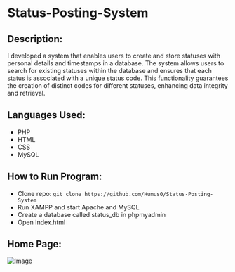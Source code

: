 # Status-Posting-System

## Description:
I developed a system that enables users to create and store statuses with personal details and timestamps in a database. The system allows users to search for existing statuses within the database and ensures that each status is associated with a unique status code. This functionality guarantees the creation of distinct codes for different statuses, enhancing data integrity and retrieval.

## Languages Used:
 - PHP
 - HTML
 - CSS
 - MySQL

## How to Run Program:
 - Clone repo: `git clone https://github.com/Humus0/Status-Posting-System`
 - Run XAMPP and start Apache and MySQL
 - Create a database called status_db in phpmyadmin
 - Open Index.html


## Home Page:
![Image](https://github.com/user-attachments/assets/d13d29dd-f1fb-45f5-835f-f47ba3212bea)
